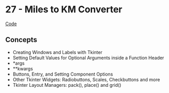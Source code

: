 # 27 - Miles to KM Converter
[Code](https://github.com/MunMunL/Python/blob/main/day27/main.py)

## Concepts
* Creating Windows and Labels with Tkinter
* Setting Default Values for Optional Arguments inside a Function Header
* *args
* **kwargs
* Buttons, Entry, and Setting Component Options
* Other Tkinter Widgets: Radiobuttons, Scales, Checkbuttons and more
* Tkinter Layout Managers: pack(), place() and grid()
